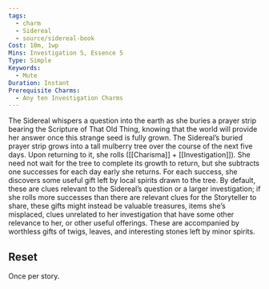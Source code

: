 ```yaml
---
tags:
  - charm
  - Sidereal
  - source/sidereal-book
Cost: 10m, 1wp
Mins: Investigation 5, Essence 5
Type: Simple
Keywords:
  - Mute
Duration: Instant
Prerequisite Charms:
  - Any ten Investigation Charms
---
```

The Sidereal whispers a question into the earth as she buries a prayer strip bearing the Scripture of That Old Thing, knowing that the world will provide her answer once this strange seed is fully grown. The Sidereal’s buried prayer strip grows into a tall mulberry tree over the course of the next five days. Upon returning to it, she rolls ([[Charisma]] + [[Investigation]]). She need not wait for the tree to complete its growth to return, but she subtracts one successes for each day early she returns. For each success, she discovers some useful gift left by local spirits drawn to the tree. By default, these are clues relevant to the Sidereal’s question or a larger investigation; if she rolls more successes than there are relevant clues for the Storyteller to share, these gifts might instead be valuable treasures, items she’s misplaced, clues unrelated to her investigation that have some other relevance to her, or other useful offerings. These are accompanied by worthless gifts of twigs, leaves, and interesting stones left by minor spirits. 
## Reset
Once per story. 